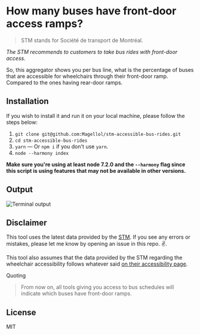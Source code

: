 # How many buses have front-door access ramps?

>STM stands for Société de transport de Montréal.

_The STM recommends to customers to take bus rides with front-door access._

So, this aggregator shows you per bus line, what is the percentage of buses that are accessible for wheelchairs through their front-door ramp. Compared to the ones having rear-door ramps.

## Installation
If you wish to install it and run it on your local machine, please follow the steps below:

1. `git clone git@github.com:Magellol/stm-accessible-bus-rides.git`
2. `cd stm-accessible-bus-rides`
3. `yarn` — Or `npm i` if you don't use `yarn`.
4. `node --harmony index`

**Make sure you're using at least node 7.2.0 and the `--harmony` flag since this script is using features that may not be available in other versions.**

## Output
![Terminal output](https://d17oy1vhnax1f7.cloudfront.net/items/1l2o0r210t3n1W0j0J1c/Screen%20Shot%202017-01-26%20at%2010.11.25%20AM.png?v=42d3fac4)

## Disclaimer
This tool uses the latest data provided by the [STM](http://www.stm.info/en/about/developers). If you see any errors or mistakes, please let me know by opening an issue in this repo. ✌.

This tool also assumes that the data provided by the STM regarding the wheelchair accessibility follows whatever said [on their accessibility page](https://www.stm.info/en/access/using-public-transit-wheelchair).

Quoting
>From now on, all tools giving you access to bus schedules will indicate which buses have front-door ramps.

## License
MIT
